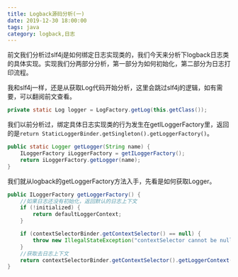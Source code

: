 ```yaml
---
title: Logback源码分析(一)
date: 2019-12-30 18:00:00
tags: java
category: logback,日志
---
```


前文我们分析过slf4j是如何绑定日志实现类的，我们今天来分析下logback日志类的具体实现。实现我们分两部分分析，第一部分为如何初始化，第二部分为日志打印流程。

我和slf4j一样，还是从获取Log代码开始分析，这里会跳过slf4j的逻辑，如有需要，可以翻阅前文查看。
```java
private static Log logger = LogFactory.getLog(this.getClass());
```

我们以前分析过，绑定具体日志实现类的行为发生在getILoggerFactory里，返回的是`return StaticLoggerBinder.getSingleton().getLoggerFactory()`。
```java
public static Logger getLogger(String name) {
    ILoggerFactory iLoggerFactory = getILoggerFactory();
    return iLoggerFactory.getLogger(name);
}
```

我们就从logback的getLoggerFactory方法入手，先看是如何获取Logger。

<!--more-->

```java
public ILoggerFactory getLoggerFactory() {
    //如果日志还没有初始化，返回默认的日志上下文
    if (!initialized) {
        return defaultLoggerContext;
    }

    if (contextSelectorBinder.getContextSelector() == null) {
        throw new IllegalStateException("contextSelector cannot be null. See also " + NULL_CS_URL);
    }
    //获取去日志上下文
    return contextSelectorBinder.getContextSelector().getLoggerContext();
}

```